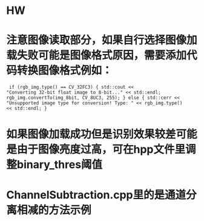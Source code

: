 # HW
#
# 注意图像读取部分，如果自行选择图像加载失败可能是图像格式原因，需要添加代码转换图像格式例如：
<code> if (rgb_img.type() == CV_32FC3) {
    std::cout << "Converting 32-bit float image to 8-bit..." << std::endl;
    rgb_img.convertTo(img_8bit, CV_8UC3, 255);
} else {
    std::cerr << "Unsupported image type for conversion! Type: " << rgb_img.type() << std::endl;
}</code>

# 如果图像加载成功但是识别效果较差可能是由于图像亮度过高，可在hpp文件里调整binary_thres阈值
# ChannelSubtraction.cpp里的是通道分离相减的方法示例
